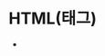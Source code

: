 # HTML(태그) 
+ <title> 태그 : 문서의 제목을 나타내는 태그
+ <link> 태그 : css파일을 연결할때 사용하는 태그 속성을 보면 'href' 는 해당 css 파일의 주소를 적게 된다.다른연결에도 쓰임
+ <style> 태그 : html문서안에 css를 그대로 사용하고자 할때 적어주는 태그, style요소 안에 원하는 css 내용을 넣으면 굳이 
                 외부 css파일을 사용할필요 없이 html파일 내에서 사용가능하다
                 
+ <form> 태그 : action 과 method 속성을 가지고 있으며 여기서 action 속성은 form 태그가 가진 정보를 넘겨주는 페이지를 말하며
                method는 넘겨줬을때의 방식을 설정하게 된다.
                
+ <input> 태그 : 

+ <s></s> : 현재시점에서 유효하지않거나 관련이 없는 내용을 취소선으로 표시한다.
+ 순서 있는 목록 - <ol> / 목록에서 각 항목은 <li> 태그와 </li> 태그 사이에 배치한다. 
+ 순서 없는 목록 = <ul> / 목록에서 각 항목은 <li> 태그와 </li> 태그 사이에 배치한다. 
+ <a> : href 속성을 사용해서 링크를 만든다 
      절대url: 사이트의 전체 웹 주소
      상대url : 동일한 사이트 내에서 다른 페이지에 대한 링크를 작성할 경우 url도메인이 필요없다.//이미지 파일 위치 //
+ <img> : 페이지에 이미지를 추가// src속성: 브라우저에게 이미지 파일의 위치를 알려준다. // 상대url 사용//title 요소 사용(이미지 위로 마우스를 
                                                                                  // 가져가면 이미지에 대한 추가 정보를 제공)

 # form
 + form 이란 사용자가 웹사이트에 데이터를 전송하는것을 허용한다. 하나 이상의 위젯으로 만들어지며 이러한 위젯들은 여러 줄,셀렉 박스,
  버튼 , 체크박스 , 라디오 버튼이 있다.
 + action 속성 : 데이터를 보낼 url 지정
 + method 속성 : 어떤 http방식 사용을 사용할 것인지 지정(get , post)
 + <div> 요소는 코드를 편리하게 구성하고 스타일링 쉽게 만들어 준다. <label> 요소에서 공식적으로 폼 위젯과 라벨을 연결하는데 사용된다.
   위젯에 맞는 id를 참조한다.
   + <input> 요소의 가장 중요한 속성은 type 속성이다 이속성은 <input> 요소가 어떻게 입력을 받을 것인지 정의한다.
# button
 - submit : submit 버튼을 클릭하면 폼 데이터를 <form> 요소의 action속성에 정의된 웹페이지에 전송된다.
 - reset :  reset 버튼을 클릭하면 폼 위젯을 기봇 값으로 바꾼다
 - button : javascript 를 사용하여 유용한 사용자 버튼을 만든다
 


